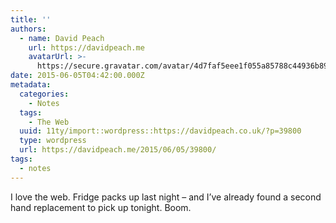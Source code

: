 ```yaml
---
title: ''
authors:
  - name: David Peach
    url: https://davidpeach.me
    avatarUrl: >-
      https://secure.gravatar.com/avatar/4d7faf5eee1f055a85788c44936b8995eaab6dfb004e7854ec747ccb272e91ee?s=96&d=mm&r=g
date: 2015-06-05T04:42:00.000Z
metadata:
  categories:
    - Notes
  tags:
    - The Web
  uuid: 11ty/import::wordpress::https://davidpeach.co.uk/?p=39800
  type: wordpress
  url: https://davidpeach.me/2015/06/05/39800/
tags:
  - notes
---
```

I love the web. Fridge packs up last night – and I’ve already found a second hand replacement to pick up tonight. Boom.
